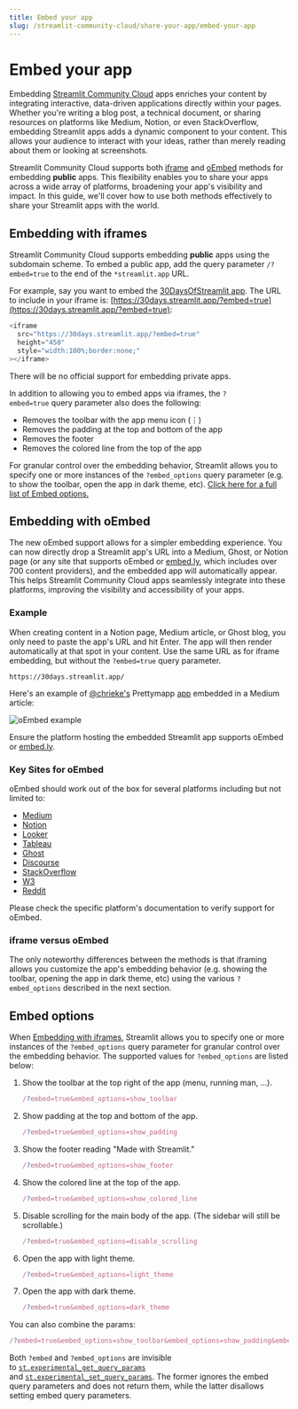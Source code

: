 ```yaml
---
title: Embed your app
slug: /streamlit-community-cloud/share-your-app/embed-your-app
---
```


# Embed your app

Embedding [Streamlit Community Cloud](https://streamlit.io/cloud) apps enriches your content by integrating interactive, data-driven applications directly within your pages. Whether you're writing a blog post, a technical document, or sharing resources on platforms like Medium, Notion, or even StackOverflow, embedding Streamlit apps adds a dynamic component to your content. This allows your audience to interact with your ideas, rather than merely reading about them or looking at screenshots.

Streamlit Community Cloud supports both [iframe](#embedding-with-iframes) and [oEmbed](#embedding-with-oembed) methods for embedding **public** apps. This flexibility enables you to share your apps across a wide array of platforms, broadening your app's visibility and impact. In this guide, we'll cover how to use both methods effectively to share your Streamlit apps with the world.

## Embedding with iframes

Streamlit Community Cloud supports embedding **public** apps using the subdomain scheme. To embed a public app, add the query parameter `/?embed=true` to the end of the `*streamlit.app` URL.

For example, say you want to embed the [30DaysOfStreamlit app](https://30days.streamlit.app/). The URL to include in your iframe is: [https://30days.streamlit.app/?embed=true](https://30days.streamlit.app/?embed=true):

```javascript
<iframe
  src="https://30days.streamlit.app/?embed=true"
  height="450"
  style="width:100%;border:none;"
></iframe>
```

<Cloud src="https://30days.streamlit.app/?embed=true" />

<Important>

There will be no official support for embedding private apps.

</Important>

In addition to allowing you to embed apps via iframes, the `?embed=true` query parameter also does the following:

- Removes the toolbar with the app menu icon (⋮)
- Removes the padding at the top and bottom of the app
- Removes the footer
- Removes the colored line from the top of the app

For granular control over the embedding behavior, Streamlit allows you to specify one or more instances of the `?embed_options` query parameter (e.g. to show the toolbar, open the app in dark theme, etc). [Click here for a full list of Embed options.](#embed-options)

## Embedding with oEmbed

The new oEmbed support allows for a simpler embedding experience. You can now directly drop a Streamlit app's URL into a Medium, Ghost, or Notion page (or any site that supports oEmbed or [embed.ly](https://embed.ly/), which includes over 700 content providers), and the embedded app will automatically appear. This helps Streamlit Community Cloud apps seamlessly integrate into these platforms, improving the visibility and accessibility of your apps.

### Example

When creating content in a Notion page, Medium article, or Ghost blog, you only need to paste the app's URL and hit Enter. The app will then render automatically at that spot in your content. Use the same URL as for iframe embedding, but without the `?embed=true` query parameter.

```
https://30days.streamlit.app/
```

Here's an example of [@chrieke's](https://github.com/chrieke) Prettymapp [app](https://chrieke-prettymapp-streamlit-prettymappapp-1k0qxh.streamlit.app/) embedded in a Medium article:

<Image src="/images/streamlit-community-cloud/oembed.gif" alt="oEmbed example" clean />

<Tip>

Ensure the platform hosting the embedded Streamlit app supports oEmbed or [embed.ly](https://embed.ly/).

</Tip>

### Key Sites for oEmbed

oEmbed should work out of the box for several platforms including but not limited to:

- [Medium](https://medium.com/)
- [Notion](https://notion.so/)
- [Looker](https://www.looker.com/)
- [Tableau](https://www.tableau.com/)
- [Ghost](https://ghost.org/)
- [Discourse](https://www.discourse.org/)
- [StackOverflow](https://stackoverflow.com/)
- [W3](https://www.w3schools.com/)
- [Reddit](https://www.reddit.com/)

Please check the specific platform's documentation to verify support for oEmbed.

### iframe versus oEmbed

The only noteworthy differences between the methods is that iframing allows you customize the app's embedding behavior (e.g. showing the toolbar, opening the app in dark theme, etc) using the various `?embed_options` described in the next section.

## Embed options

When [Embedding with iframes](#embedding-with-iframes), Streamlit allows you to specify one or more instances of the `?embed_options` query parameter for granular control over the embedding behavior. The supported values for `?embed_options` are listed below:

1. Show the toolbar at the top right of the app (menu, running man, ...).

   ```javascript
   /?embed=true&embed_options=show_toolbar
   ```

2. Show padding at the top and bottom of the app.

   ```javascript
   /?embed=true&embed_options=show_padding
   ```

3. Show the footer reading "Made with Streamlit."

   ```javascript
   /?embed=true&embed_options=show_footer
   ```

4. Show the colored line at the top of the app.

   ```javascript
   /?embed=true&embed_options=show_colored_line
   ```

5. Disable scrolling for the main body of the app. (The sidebar will still be scrollable.)

   ```javascript
   /?embed=true&embed_options=disable_scrolling
   ```

6. Open the app with light theme.

   ```javascript
   /?embed=true&embed_options=light_theme
   ```

7. Open the app with dark theme.

   ```javascript
   /?embed=true&embed_options=dark_theme
   ```

You can also combine the params:

```javascript
/?embed=true&embed_options=show_toolbar&embed_options=show_padding&embed_options=show_footer&embed_options=show_colored_line&embed_options=disable_scrolling
```

Both `?embed` and `?embed_options` are invisible to [`st.experimental_get_query_params`](/library/api-reference/utilities/st.experimental_get_query_params) and [`st.experimental_set_query_params`](/library/api-reference/utilities/st.experimental_set_query_params). The former ignores the embed query parameters and does not return them, while the latter disallows setting embed query parameters.
